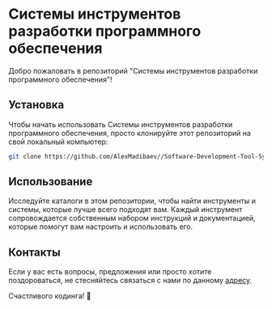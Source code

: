 # Системы инструментов разработки программного обеспечения

Добро пожаловать в репозиторий "Системы инструментов разработки программного обеспечения"!

## Установка

Чтобы начать использовать Системы инструментов разработки программного обеспечения, просто клонируйте этот репозиторий на свой локальный компьютер:

```bash
git clone https://github.com/AlexMadibaev//Software-Development-Tool-Systems.git
```

## Использование

Исследуйте каталоги в этом репозитории, чтобы найти инструменты и системы, которые лучше всего подходят вам. Каждый инструмент сопровождается собственным набором инструкций и документацией, которые помогут вам настроить и использовать его.


## Контакты

Если у вас есть вопросы, предложения или просто хотите поздороваться, не стесняйтесь связаться с нами по данному [адресу](mailto:a.madibaev@gmail.com).

Счастливого кодинга! 🚀
